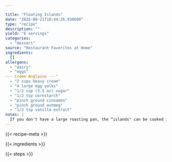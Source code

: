 ```yaml
---

title: "Floating Islands"
date: "2025-08-21T10:44:26.930600"
type: "recipe"
description: ""
yield: "6 servings"
categories:
  - "dessert"
source: "Restaurant Favorites at Home"
ingredients:
  []
allergens:
  - "dairy"
  - "eggs"
--- Crème Anglaise ---"
  - "2 cups heavy cream"
  - "4 large egg yolks"
  - "1/2 cup (3.5 oz) sugar"
  - "1/2 tsp cornstarch"
  - "pinch ground cinnamon"
  - "pinch ground nutmeg"
  - "1/2 tsp vanilla extract"
notes: |
  If you don't have a large roasting pan, the “islands" can be cooked in batches in a large skillet following the same technique.
---
```


{{< recipe-meta >}}

{{< ingredients >}}

{{< steps >}}
